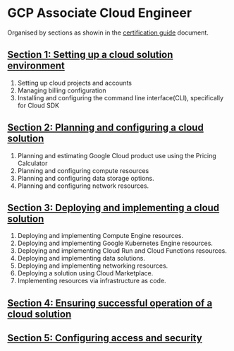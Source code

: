 # GCP Associate Cloud Engineer 

Organised by sections as showin in the [certification guide](https://cloud.google.com/certification/guides/cloud-engineer) document.

## [Section 1: Setting up a cloud solution environment](section1)
1. Setting up cloud projects and accounts
2. Managing billing configuration
3. Installing and configuring the command line interface(CLI), specifically for Cloud SDK

## [Section 2: Planning and configuring a cloud solution](section2)
1. Planning and estimating Google Cloud product use using the Pricing Calculator
2. Planning and configuring compute resources
3. Planning and configuring data storage options.
4. Planning and configuring network resources.

## [Section 3: Deploying and implementing a cloud solution](section3)
1. Deploying and implementing Compute Engine resources.
2. Deploying and implementing Google Kubernetes Engine resources.
3. Deploying and implementing Cloud Run and Cloud Functions resources.
4. Deploying and implementing data solutions.
5. Deploying and implementing networking resources.
6. Deploying a solution using Cloud Marketplace.
7. Implementing resources via infrastructure as code.

## [Section 4: Ensuring successful operation of a cloud solution](section4)

## [Section 5: Configuring access and security](section5)
